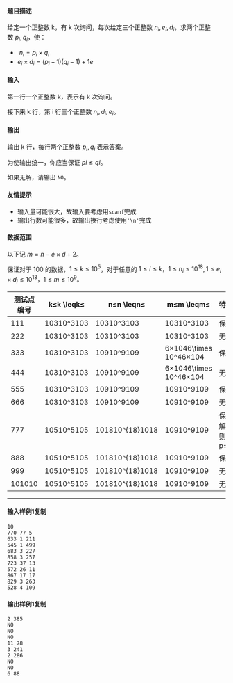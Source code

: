 #### 题目描述

给定一个正整数 k，有 k 次询问，每次给定三个正整数 $n_i,e_i,d_i$，求两个正整数 $p_i,q_i$，使：

-    $n_i = p_i × q_i$
-   $e_i×d_i=(p_i−1)(q_i−1)+1e$

#### 输入

第一行一个正整数 k，表示有 k 次询问。

接下来 k 行，第 i 行三个正整数 $n_i,d_i,e_i$。

#### 输出

输出 k 行，每行两个正整数 $p_i,q_i$ 表示答案。

为使输出统一，你应当保证 $pi≤qi$。

如果无解，请输出 `NO`。

#### 友情提示

-   输入量可能很大，故输入要考虑用`scanf`完成
-   输出行数可能很多，故输出换行考虑使用`'\n'`完成

#### 数据范围

以下记 $m=n−e×d+2$。

保证对于 $100%$ 的数据，$1≤k≤10^5$，对于任意的 $1≤i≤k，1≤n_i≤{10}^{18},1≤e_i×d_i≤{10}^{18}，1≤m≤{10}^9$。

| 测试点编号 | k≤k \\leqk≤ | n≤n \\leqn≤ | m≤m \\leqm≤ | 特殊性质 |
| --- | --- | --- | --- | --- |
| 111 | 10310^3103 | 10310^3103 | 10310^3103 | 保证有解 |
| 222 | 10310^3103 | 10310^3103 | 10310^3103 | 无 |
| 333 | 10310^3103 | 10910^9109 | 6×1046\\times 10^46×104 | 保证有解 |
| 444 | 10310^3103 | 10910^9109 | 6×1046\\times 10^46×104 | 无 |
| 555 | 10310^3103 | 10910^9109 | 10910^9109 | 保证有解 |
| 666 | 10310^3103 | 10910^9109 | 10910^9109 | 无 |
| 777 | 10510^5105 | 101810^{18}1018 | 10910^9109 | 保证若有解则 p\=q\\ p=q p\=q |
| 888 | 10510^5105 | 101810^{18}1018 | 10910^9109 | 保证有解 |
| 999 | 10510^5105 | 101810^{18}1018 | 10910^9109 | 无 |
| 101010 | 10510^5105 | 101810^{18}1018 | 10910^9109 | 无 |

___

#### 输入样例1复制

```
10
770 77 5
633 1 211
545 1 499
683 3 227
858 3 257
723 37 13
572 26 11
867 17 17
829 3 263
528 4 109
```

#### 输出样例1复制

```
2 385
NO
NO
NO
11 78
3 241
2 286
NO
NO
6 88
```